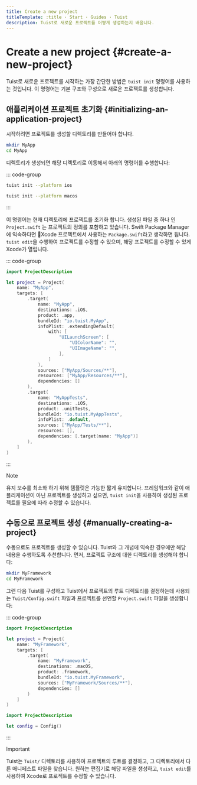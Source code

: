 ```yaml
---
title: Create a new project
titleTemplate: :title · Start · Guides · Tuist
description: Tuist로 새로운 프로젝트를 어떻게 생성하는지 배웁니다.
---
```


# Create a new project {#create-a-new-project}

Tuist로 새로운 프로젝트를 시작하는 가장 간단한 방법은 `tuist init` 명령어를 사용하는 것입니다. 이 명령어는 기본 구조와 구성으로 새로운 프로젝트를 생성합니다.

## 애플리케이션 프로젝트 초기화 {#initializing-an-application-project}

시작하려면 프로젝트를 생성할 디렉토리를 만들어야 합니다.

```bash
mkdir MyApp
cd MyApp
```

디렉토리가 생성되면 해당 디렉토리로 이동해서 아래의 명령어를 수행합니다:

::: code-group

```bash [iOS project]
tuist init --platform ios
```

```bash [macOS project]
tuist init --platform macos
```

:::

이 명령어는 현재 디렉토리에 프로젝트를 초기화 합니다. 생성된 파일 중 하나 인 `Project.swift` 는 프로젝트의 정의를 포함하고 있습니다. Swift Package Manager에 익숙하다면 Xcode 프로젝트에서 사용하는 `Package.swift`라고 생각하면 됩니다. `tuist edit`을 수행하여 <LocalizedLink href="/guides/develop/projects/editing">프로젝트를 수정</LocalizedLink>할 수 있으며, 해당 프로젝트를 수정할 수 있게 Xcode가 열립니다.

::: code-group

```swift [Project.swift]
import ProjectDescription

let project = Project(
    name: "MyApp",
    targets: [
        .target(
            name: "MyApp",
            destinations: .iOS,
            product: .app,
            bundleId: "io.tuist.MyApp",
            infoPlist: .extendingDefault(
                with: [
                    "UILaunchScreen": [
                        "UIColorName": "",
                        "UIImageName": "",
                    ],
                ]
            ),
            sources: ["MyApp/Sources/**"],
            resources: ["MyApp/Resources/**"],
            dependencies: []
        ),
        .target(
            name: "MyAppTests",
            destinations: .iOS,
            product: .unitTests,
            bundleId: "io.tuist.MyAppTests",
            infoPlist: .default,
            sources: ["MyApp/Tests/**"],
            resources: [],
            dependencies: [.target(name: "MyApp")]
        ),
    ]
)
```

:::

> [!NOTE]
> 유지 보수를 최소화 하기 위해 템플릿은 가능한 짧게 유지합니다. 프레임워크와 같이 애플리케이션이 아닌 프로젝트를 생성하고 싶으면, `tuist init`을 사용하여 생성된 프로젝트를 필요에 따라 수정할 수 있습니다.

## 수동으로 프로젝트 생성 {#manually-creating-a-project}

수동으로도 프로젝트를 생성할 수 있습니다. Tuist와 그 개념에 익숙한 경우에만 해당 내용을 수행하도록 추천합니다. 먼저, 프로젝트 구조에 대한 디렉토리를 생성해야 합니다:

```bash
mkdir MyFramework
cd MyFramework
```

그런 다음 Tuist를 구성하고 Tuist에서 프로젝트의 루트 디렉토리를 결정하는데 사용되는 `Tuist/Config.swift` 파일과 프로젝트를 선언할 `Project.swift` 파일을 생성합니다:

::: code-group

```swift [Project.swift]
import ProjectDescription

let project = Project(
    name: "MyFramework",
    targets: [
        .target(
            name: "MyFramework",
            destinations: .macOS,
            product: .framework,
            bundleId: "io.tuist.MyFramework",
            sources: ["MyFramework/Sources/**"],
            dependencies: []
        )
    ]
)
```

```swift [Tuist/Config.swift]
import ProjectDescription

let config = Config()
```

:::

> [!IMPORTANT]
> Tuist는 `Tuist/` 디렉토리를 사용하여 프로젝트의 루트를 결정하고, 그 디렉토리에서 다른 매니페스트 파일을 찾습니다. 원하는 편집기로 해당 파일을 생성하고, `tuist edit`를 사용하여 Xcode로 프로젝트를 수정할 수 있습니다.
